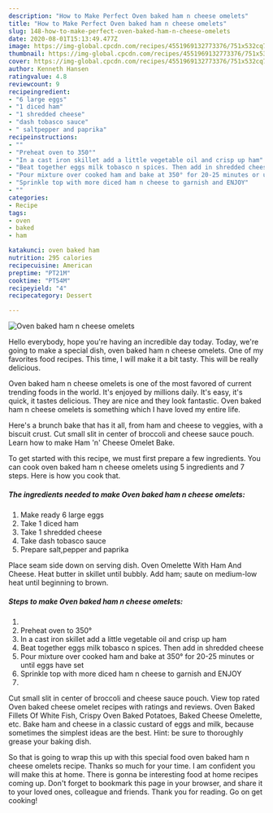 ```yaml
---
description: "How to Make Perfect Oven baked ham n cheese omelets"
title: "How to Make Perfect Oven baked ham n cheese omelets"
slug: 148-how-to-make-perfect-oven-baked-ham-n-cheese-omelets
date: 2020-08-01T15:13:49.477Z
image: https://img-global.cpcdn.com/recipes/4551969132773376/751x532cq70/oven-baked-ham-n-cheese-omelets-recipe-main-photo.jpg
thumbnail: https://img-global.cpcdn.com/recipes/4551969132773376/751x532cq70/oven-baked-ham-n-cheese-omelets-recipe-main-photo.jpg
cover: https://img-global.cpcdn.com/recipes/4551969132773376/751x532cq70/oven-baked-ham-n-cheese-omelets-recipe-main-photo.jpg
author: Kenneth Hansen
ratingvalue: 4.8
reviewcount: 9
recipeingredient:
- "6 large eggs"
- "1 diced ham"
- "1 shredded cheese"
- "dash tobasco sauce"
- " saltpepper and paprika"
recipeinstructions:
- ""
- "Preheat oven to 350°"
- "In a cast iron skillet add a little vegetable oil and crisp up ham"
- "Beat together eggs milk tobasco n spices. Then add in shredded cheese"
- "Pour mixture over cooked ham and bake at 350° for 20-25 minutes or until eggs have set"
- "Sprinkle top with more diced ham n cheese to garnish and ENJOY"
- ""
categories:
- Recipe
tags:
- oven
- baked
- ham

katakunci: oven baked ham 
nutrition: 295 calories
recipecuisine: American
preptime: "PT21M"
cooktime: "PT54M"
recipeyield: "4"
recipecategory: Dessert

---
```



![Oven baked ham n cheese omelets](https://img-global.cpcdn.com/recipes/4551969132773376/751x532cq70/oven-baked-ham-n-cheese-omelets-recipe-main-photo.jpg)

Hello everybody, hope you're having an incredible day today. Today, we're going to make a special dish, oven baked ham n cheese omelets. One of my favorites food recipes. This time, I will make it a bit tasty. This will be really delicious.

Oven baked ham n cheese omelets is one of the most favored of current trending foods in the world. It's enjoyed by millions daily. It's easy, it's quick, it tastes delicious. They are nice and they look fantastic. Oven baked ham n cheese omelets is something which I have loved my entire life.

Here&#39;s a brunch bake that has it all, from ham and cheese to veggies, with a biscuit crust. Cut small slit in center of broccoli and cheese sauce pouch. Learn how to make Ham &#39;n&#39; Cheese Omelet Bake.


To get started with this recipe, we must first prepare a few ingredients. You can cook oven baked ham n cheese omelets using 5 ingredients and 7 steps. Here is how you cook that.

<!--inarticleads1-->

##### The ingredients needed to make Oven baked ham n cheese omelets:

1. Make ready 6 large eggs
1. Take 1 diced ham
1. Take 1 shredded cheese
1. Take dash tobasco sauce
1. Prepare  salt,pepper and paprika


Place seam side down on serving dish. Oven Omelette With Ham And Cheese. Heat butter in skillet until bubbly. Add ham; saute on medium-low heat until beginning to brown. 

<!--inarticleads2-->

##### Steps to make Oven baked ham n cheese omelets:

1. 
1. Preheat oven to 350°
1. In a cast iron skillet add a little vegetable oil and crisp up ham
1. Beat together eggs milk tobasco n spices. Then add in shredded cheese
1. Pour mixture over cooked ham and bake at 350° for 20-25 minutes or until eggs have set
1. Sprinkle top with more diced ham n cheese to garnish and ENJOY
1. 


Cut small slit in center of broccoli and cheese sauce pouch. View top rated Oven baked cheese omelet recipes with ratings and reviews. Oven Baked Fillets Of White Fish, Crispy Oven Baked Potatoes, Baked Cheese Omelette, etc. Bake ham and cheese in a classic custard of eggs and milk, because sometimes the simplest ideas are the best. Hint: be sure to thoroughly grease your baking dish. 

So that is going to wrap this up with this special food oven baked ham n cheese omelets recipe. Thanks so much for your time. I am confident you will make this at home. There is gonna be interesting food at home recipes coming up. Don't forget to bookmark this page in your browser, and share it to your loved ones, colleague and friends. Thank you for reading. Go on get cooking!
